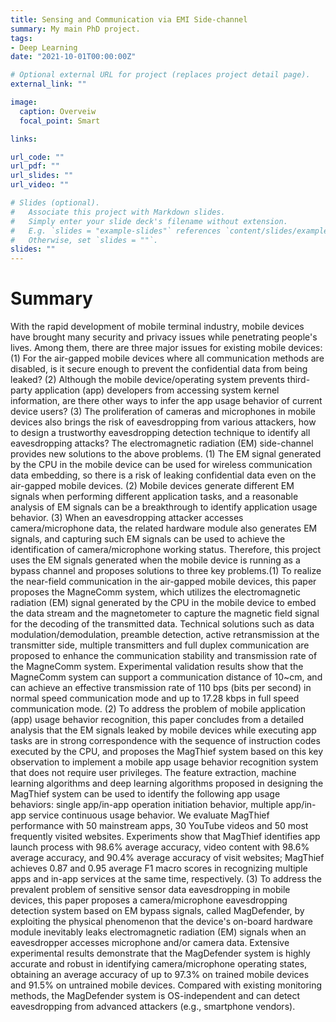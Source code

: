 ```yaml
---
title: Sensing and Communication via EMI Side-channel
summary: My main PhD project.
tags:
- Deep Learning
date: "2021-10-01T00:00:00Z"

# Optional external URL for project (replaces project detail page).
external_link: ""

image:
  caption: Overveiw
  focal_point: Smart

links:

url_code: ""
url_pdf: ""
url_slides: ""
url_video: ""

# Slides (optional).
#   Associate this project with Markdown slides.
#   Simply enter your slide deck's filename without extension.
#   E.g. `slides = "example-slides"` references `content/slides/example-slides.md`.
#   Otherwise, set `slides = ""`.
slides: ""
---
```




# Summary

With the rapid development of mobile terminal industry, mobile devices have brought many security and privacy issues while penetrating people's lives. Among them, there are three major issues for existing mobile devices: (1) For the air-gapped mobile devices where all communication methods are disabled, is it secure enough to prevent the confidential data from being leaked? (2) Although the mobile device/operating system prevents third-party application (app) developers from accessing system kernel information, are there other ways to infer the app usage behavior of current device users? (3) The proliferation of cameras and microphones in mobile devices also brings the risk of eavesdropping from various attackers, how to design a trustworthy eavesdropping detection technique to identify all eavesdropping attacks?
    The electromagnetic radiation (EM) side-channel provides new solutions to the above problems. (1) The EM signal generated by the CPU in the mobile device can be used for wireless communication data embedding, so there is a risk of leaking confidential data even on the air-gapped mobile devices. (2) Mobile devices generate different EM signals when performing different application tasks, and a reasonable analysis of EM signals can be a breakthrough to identify application usage behavior. (3) When an eavesdropping attacker accesses camera/microphone data, the related hardware module also generates EM signals, and capturing such EM signals can be used to achieve the identification of camera/microphone working status.
    Therefore, this project uses the EM signals generated when the mobile device is running as a bypass channel and proposes solutions to three key problems.(1) To realize the near-field communication in the air-gapped  mobile devices, this paper proposes the MagneComm system, which utilizes the electromagnetic radiation (EM) signal generated by the CPU in the mobile device to embed the data stream and the magnetometer to capture the magnetic field signal for the decoding of the transmitted data. Technical solutions such as data modulation/demodulation, preamble detection, active retransmission at the transmitter side, multiple transmitters and full duplex communication are proposed to enhance the communication stability and transmission rate of the MagneComm system. Experimental validation results show that the MagneComm system can support a communication distance of $10$~cm, and can achieve an effective transmission rate of 110 bps (bits per second) in normal speed communication mode and up to 17.28 kbps in full speed communication mode. (2) To address the problem of mobile application (app) usage behavior recognition, this paper concludes from a detailed analysis that the EM signals leaked by mobile devices while executing app tasks are in strong correspondence with the sequence of instruction codes executed by the CPU, and proposes the MagThief system based on this key observation to implement a mobile app usage behavior recognition system that does not require user privileges. The feature extraction, machine learning algorithms and deep learning algorithms proposed in designing the MagThief system can be used to identify the following app usage behaviors: single app/in-app operation initiation behavior, multiple app/in-app service continuous usage behavior. We evaluate MagThief performance with 50 mainstream apps, 30 YouTube videos and 50 most frequently visited websites. Experiments show that MagThief identifies app launch process with 98.6% average accuracy, video content with 98.6% average accuracy, and 90.4% average accuracy of visit websites; MagThief achieves 0.87 and 0.95 average F1 macro scores in recognizing multiple apps and in-app services at the same time, respectively. (3) To address the prevalent problem of sensitive sensor data eavesdropping in mobile devices, this paper proposes a camera/microphone eavesdropping detection system based on EM bypass signals, called MagDefender, by exploiting the physical phenomenon that the device's on-board hardware module inevitably leaks electromagnetic radiation (EM) signals when an eavesdropper accesses microphone and/or camera data. Extensive experimental results demonstrate that the MagDefender system is highly accurate and robust in identifying camera/microphone operating states, obtaining an average accuracy of up to 97.3% on trained mobile devices and 91.5% on untrained mobile devices. Compared with existing monitoring methods, the MagDefender system is OS-independent and can detect eavesdropping from advanced attackers (e.g., smartphone vendors).
